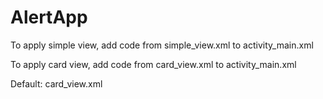 # AlertApp

To apply simple view, add code from simple_view.xml to activity_main.xml

To apply card view, add code from card_view.xml to activity_main.xml

Default: card_view.xml
